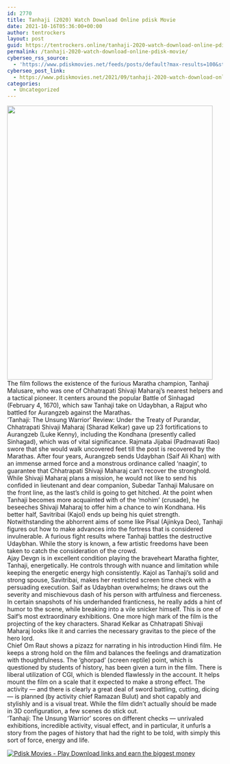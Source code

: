 ```yaml
---
id: 2770
title: Tanhaji (2020) Watch Download Online pdisk Movie
date: 2021-10-16T05:36:00+00:00
author: tentrockers
layout: post
guid: https://tentrockers.online/tanhaji-2020-watch-download-online-pdisk-movie/
permalink: /tanhaji-2020-watch-download-online-pdisk-movie/
cyberseo_rss_source:
  - 'https://www.pdiskmovies.net/feeds/posts/default?max-results=100&start-index=601'
cyberseo_post_link:
  - https://www.pdiskmovies.net/2021/09/tanhaji-2020-watch-download-online.html
categories:
  - Uncategorized
---
```

<div class="separator">
  <a href="https://1.bp.blogspot.com/-XxKd1BZt2WQ/YTikcIyRInI/AAAAAAAAAxU/6tLI3RDe7nwiE4JC2kjP8DBQEgwQxSCQgCLcBGAsYHQ/s1333/vfvf.jpg" imageanchor="1"><img loading="lazy" border="0" data-original-height="1333" data-original-width="1000" height="640" src="https://1.bp.blogspot.com/-XxKd1BZt2WQ/YTikcIyRInI/AAAAAAAAAxU/6tLI3RDe7nwiE4JC2kjP8DBQEgwQxSCQgCLcBGAsYHQ/w480-h640/vfvf.jpg" width="480" /></a>
</div>



<div>
  <div>
    <span>The film follows the existence of the furious Maratha champion, Tanhaji Malusare, who was one of Chhatrapati Shivaji Maharaj&#8217;s nearest helpers and a tactical pioneer. It centers around the popular Battle of Sinhagad (February 4, 1670), which saw Tanhaji take on Udaybhan, a Rajput who battled for Aurangzeb against the Marathas.&nbsp;</span>
  </div>
  
  <div>
    <span>&#8216;Tanhaji: The Unsung Warrior&#8217; Review: Under the Treaty of Purandar, Chhatrapati Shivaji Maharaj (Sharad Kelkar) gave up 23 fortifications to Aurangzeb (Luke Kenny), including the Kondhana (presently called Sinhagad), which was of vital significance. Rajmata Jijabai (Padmavati Rao) swore that she would walk uncovered feet till the post is recovered by the Marathas. After four years, Aurangzeb sends Udaybhan (Saif Ali Khan) with an immense armed force and a monstrous ordinance called &#8216;naagin&#8217;, to guarantee that Chhatrapati Shivaji Maharaj can&#8217;t recover the stronghold. While Shivaji Maharaj plans a mission, he would not like to send his confided in lieutenant and dear companion, Subedar Tanhaji Malusare on the front line, as the last&#8217;s child is going to get hitched. At the point when Tanhaji becomes more acquainted with of the &#8216;mohim&#8217; (crusade), he beseeches Shivaji Maharaj to offer him a chance to win Kondhana. His better half, Savitribai (Kajol) ends up being his quiet strength. Notwithstanding the abhorrent aims of some like Pisal (Ajinkya Deo), Tanhaji figures out how to make advances into the fortress that is considered invulnerable. A furious fight results where Tanhaji battles the destructive Udaybhan. While the story is known, a few artistic freedoms have been taken to catch the consideration of the crowd.&nbsp;</span>
  </div>
  
  <div>
    <span>Ajay Devgn is in excellent condition playing the braveheart Maratha fighter, Tanhaji, energetically. He controls through with nuance and limitation while keeping the energetic energy high consistently. Kajol as Tanhaji&#8217;s solid and strong spouse, Savitribai, makes her restricted screen time check with a persuading execution. Saif as Udaybhan overwhelms; he draws out the severity and mischievous dash of his person with artfulness and fierceness. In certain snapshots of his underhanded franticness, he really adds a hint of humor to the scene, while breaking into a vile snicker himself. This is one of Saif&#8217;s most extraordinary exhibitions. One more high mark of the film is the projecting of the key characters. Sharad Kelkar as Chhatrapati Shivaji Maharaj looks like it and carries the necessary gravitas to the piece of the hero lord.&nbsp;</span>
  </div>
  
  <div>
    <span>Chief Om Raut shows a pizazz for narrating in his introduction Hindi film. He keeps a strong hold on the film and balances the feelings and dramatization with thoughtfulness. The &#8216;ghorpad&#8217; (screen reptile) point, which is questioned by students of history, has been given a turn in the film. There is liberal utilization of CGI, which is blended flawlessly in the account. It helps mount the film on a scale that it expected to make a strong effect. The activity — and there is clearly a great deal of sword battling, cutting, dicing — is planned (by activity chief Ramazan Bulut) and shot capably and stylishly and is a visual treat. While the film didn&#8217;t actually should be made in 3D configuration, a few scenes do stick out.&nbsp;</span>
  </div>
  
  <div>
    <span>&#8216;Tanhaji: The Unsung Warrior&#8217; scores on different checks — unrivaled exhibitions, incredible activity, visual effect, and in particular, it unfurls a story from the pages of history that had the right to be told, with simply this sort of force, energy and life.</span>
  </div>
</div>

[![](https://1.bp.blogspot.com/-KJZYdQTn3nw/YS8VdIdXMyI/AAAAAAAAaw4/BR8dsGkpxw0T8C_4G4ALfMA7cP79KN3kwCLcBGAsYHQ/w400-h58/play_download_buttuons-removebg-preview.png "Pdisk Movies - Play Download links and earn the biggest money")](https://kofilink.com/1/bnYyajZkMDAwNXlv?dn=1)